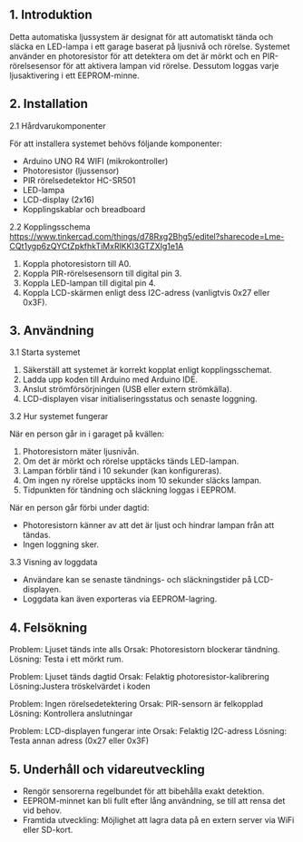 ## 1. Introduktion

Detta automatiska ljussystem är designat för att automatiskt tända och släcka en LED-lampa i ett garage baserat på ljusnivå och rörelse. Systemet använder en photoresistor för att detektera om det är mörkt och en PIR-rörelsesensor för att aktivera lampan vid rörelse. Dessutom loggas varje ljusaktivering i ett EEPROM-minne.

## 2. Installation

2.1 Hårdvarukomponenter

För att installera systemet behövs följande komponenter:
- Arduino UNO R4 WIFI (mikrokontroller)
- Photoresistor (ljussensor)
- PIR rörelsedetektor HC-SR501
- LED-lampa
- LCD-display (2x16)
- Kopplingskablar och breadboard

2.2 Kopplingsschema
https://www.tinkercad.com/things/d78Rxg2Bhg5/editel?sharecode=Lme-CQt1ygp6zQYCtZpkfhkTiMxRlKKI3GTZXIg1e1A

1. Koppla photoresistorn till A0.
2. Koppla PIR-rörelsesensorn till digital pin 3.
3. Koppla LED-lampan till digital pin 4.
4. Koppla LCD-skärmen enligt dess I2C-adress (vanligtvis 0x27 eller 0x3F).

## 3. Användning

3.1 Starta systemet

1. Säkerställ att systemet är korrekt kopplat enligt kopplingsschemat.
2. Ladda upp koden till Arduino med Arduino IDE.
3. Anslut strömförsörjningen (USB eller extern strömkälla).
4. LCD-displayen visar initialiseringsstatus och senaste loggning.

3.2 Hur systemet fungerar

När en person går in i garaget på kvällen:

1. Photoresistorn mäter ljusnivån.
2. Om det är mörkt och rörelse upptäcks tänds LED-lampan.
3. Lampan förblir tänd i 10 sekunder (kan konfigureras).
4. Om ingen ny rörelse upptäcks inom 10 sekunder släcks lampan.
5. Tidpunkten för tändning och släckning loggas i EEPROM.

När en person går förbi under dagtid:

- Photoresistorn känner av att det är ljust och hindrar lampan från att tändas.
- Ingen loggning sker.

3.3 Visning av loggdata

- Användare kan se senaste tändnings- och släckningstider på LCD-displayen.
- Loggdata kan även exporteras via EEPROM-lagring.

## 4. Felsökning 

Problem: Ljuset tänds inte alls
Orsak: Photoresistorn blockerar tändning. 
Lösning: Testa i ett mörkt rum. 

Problem: Ljuset tänds dagtid
Orsak: Felaktig photoresistor-kalibrering
Lösning:Justera tröskelvärdet i koden

Problem: Ingen rörelsedetektering
Orsak: PIR-sensorn är felkopplad
Lösning: Kontrollera anslutningar

Problem: LCD-displayen fungerar inte
Orsak: Felaktig I2C-adress
Lösning: Testa annan adress (0x27 eller 0x3F)

## 5. Underhåll och vidareutveckling

- Rengör sensorerna regelbundet för att bibehålla exakt detektion.
- EEPROM-minnet kan bli fullt efter lång användning, se till att rensa det vid behov.
- Framtida utveckling: Möjlighet att lagra data på en extern server via WiFi eller SD-kort.

